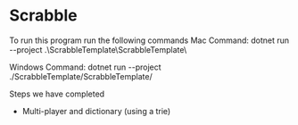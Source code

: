 # Scrabble
To run this program run the following commands
Mac Command:
dotnet run --project .\ScrabbleTemplate\ScrabbleTemplate\

Windows Command:
dotnet run --project ./ScrabbleTemplate/ScrabbleTemplate/

Steps we have completed
- Multi-player and dictionary (using a trie)

